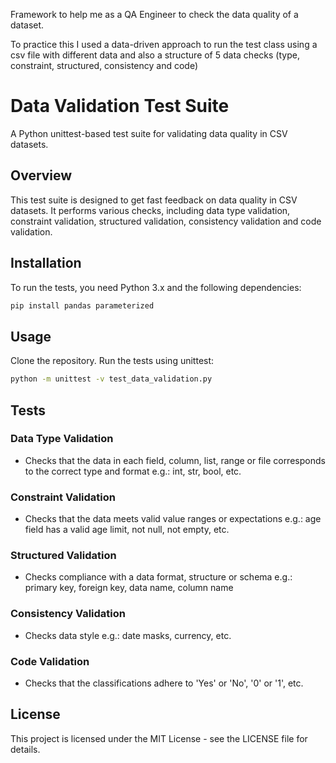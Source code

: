 Framework to help me as a QA Engineer to check the data quality of a dataset.

To practice this I used a data-driven approach to run the test class using a csv file with different data
and also a structure of 5 data checks (type, constraint, structured, consistency and code)

# Data Validation Test Suite

A Python unittest-based test suite for validating data quality in CSV datasets.

## Overview

This test suite is designed to get fast feedback on data quality in CSV datasets.
It performs various checks, including data type validation, constraint validation,
structured validation, consistency validation and code validation.

## Installation

To run the tests, you need Python 3.x and the following dependencies:

```bash
pip install pandas parameterized
```

## Usage
Clone the repository.
Run the tests using unittest:

```bash
python -m unittest -v test_data_validation.py
```

## Tests
### Data Type Validation
- Checks that the data in each field, column, list, range or file corresponds to the correct type and format e.g.: int, str, bool, etc.

### Constraint Validation
- Checks that the data meets valid value ranges or expectations e.g.: age field has a valid age limit, not null, not empty, etc.

### Structured Validation
- Checks compliance with a data format, structure or schema e.g.: primary key, foreign key, data name, column name

### Consistency Validation
- Checks data style e.g.: date masks, currency, etc.

### Code Validation
- Checks that the classifications adhere to 'Yes' or 'No', '0' or '1', etc.

## License
This project is licensed under the MIT License - see the LICENSE file for details.